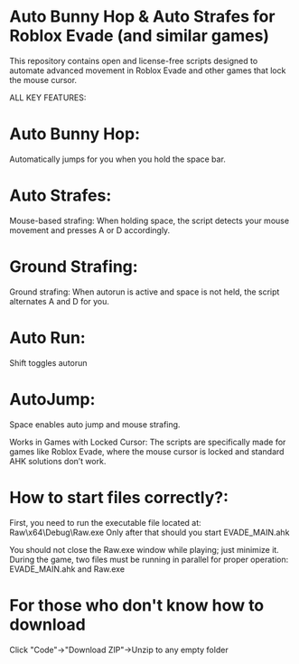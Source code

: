 # Auto Bunny Hop & Auto Strafes for Roblox Evade (and similar games)

This repository contains open and license-free scripts designed to automate advanced movement in Roblox Evade and other games that lock the mouse cursor.

ALL KEY FEATURES:
# Auto Bunny Hop:
Automatically jumps for you when you hold the space bar.

# Auto Strafes:
Mouse-based strafing: When holding space, the script detects your mouse movement and presses A or D accordingly.

# Ground Strafing:
Ground strafing: When autorun is active and space is not held, the script alternates A and D for you.

# Auto Run:
Shift toggles autorun

# AutoJump:
Space enables auto jump and mouse strafing.

Works in Games with Locked Cursor:
The scripts are specifically made for games like Roblox Evade, where the mouse cursor is locked and standard AHK solutions don’t work.

# How to start files correctly?:
First, you need to run the executable file located at: Raw\x64\Debug\Raw.exe
Only after that should you start EVADE_MAIN.ahk

You should not close the Raw.exe window while playing; just minimize it. During the game, two files must be running in parallel for proper operation: EVADE_MAIN.ahk and Raw.exe

# For those who don't know how to download
Click "Code"->"Download ZIP"->Unzip to any empty folder
